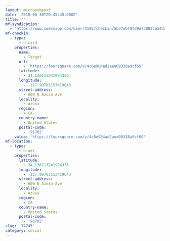 ```yaml
---
layout: micropubpost
date: '2018-06-30T20:45:45.000Z'
title: ''
mf-syndication:
  - 'https://www.swarmapp.com/user/4195/checkin/5b37ebf9fd9d73002cb54d2b'
mf-checkin:
  - type:
      - h-card
    properties:
      name:
        - Target
      url:
        - 'https://foursquare.com/v/4c8e984ad2aea09338a9cf69'
      latitude:
        - 34.136113241974336
      longitude:
        - -117.90783153419643
      street-address:
        - 809 N Azusa Ave
      locality:
        - Azusa
      region:
        - CA
      country-name:
        - United States
      postal-code:
        - '91702'
    value: 'https://foursquare.com/v/4c8e984ad2aea09338a9cf69'
mf-location:
  - type:
      - h-adr
    properties:
      latitude:
        - 34.136113241974336
      longitude:
        - -117.90783153419643
      street-address:
        - 809 N Azusa Ave
      locality:
        - Azusa
      region:
        - CA
      country-name:
        - United States
      postal-code:
        - '91702'
slug: '74745'
category: social
---
```

